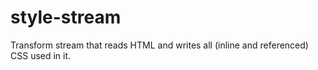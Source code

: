 style-stream
============

Transform stream that reads HTML and writes all (inline and referenced) CSS used in it.
